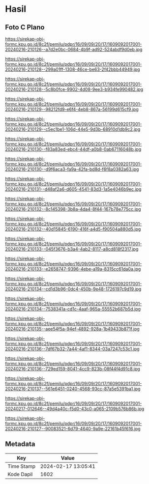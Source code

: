 # Hasil

## Foto C Plano

https://sirekap-obj-formc.kpu.go.id/8c2f/pemilu/pdpr/16/09/09/20/17/1609092017001-20240216-210126--a7d2e0bc-0684-4b9f-ad92-524abdf9d0eb.jpg

https://sirekap-obj-formc.kpu.go.id/8c2f/pemilu/pdpr/16/09/09/20/17/1609092017001-20240216-210128--299a01ff-1308-46ce-be63-2f42bbb44949.jpg

https://sirekap-obj-formc.kpu.go.id/8c2f/pemilu/pdpr/16/09/09/20/17/1609092017001-20240216-210128--5c8b0fce-9902-4d08-9ee3-b934fe990482.jpg

https://sirekap-obj-formc.kpu.go.id/8c2f/pemilu/pdpr/16/09/09/20/17/1609092017001-20240216-210129--98212fd9-e6f4-4eb8-867a-56199d615cf9.jpg

https://sirekap-obj-formc.kpu.go.id/8c2f/pemilu/pdpr/16/09/09/20/17/1609092017001-20240216-210129--c5ec1be1-106d-44e5-9d3b-68910d1db9c2.jpg

https://sirekap-obj-formc.kpu.go.id/8c2f/pemilu/pdpr/16/09/09/20/17/1609092017001-20240216-210130--f83a83ed-ebc4-44df-a0b8-0ab67116048b.jpg

https://sirekap-obj-formc.kpu.go.id/8c2f/pemilu/pdpr/16/09/09/20/17/1609092017001-20240216-210130--d9f6aca3-fa9a-42fa-bd8d-f6f8a0382a63.jpg

https://sirekap-obj-formc.kpu.go.id/8c2f/pemilu/pdpr/16/09/09/20/17/1609092017001-20240216-210131--d48af2a6-d605-4541-83d3-1a5e4046b9ec.jpg

https://sirekap-obj-formc.kpu.go.id/8c2f/pemilu/pdpr/16/09/09/20/17/1609092017001-20240216-210132--8c145398-3b8a-4da4-8f44-167b78e775cc.jpg

https://sirekap-obj-formc.kpu.go.id/8c2f/pemilu/pdpr/16/09/09/20/17/1609092017001-20240216-210132--40d15845-6190-416f-a4d5-f90504a880d5.jpg

https://sirekap-obj-formc.kpu.go.id/8c2f/pemilu/pdpr/16/09/09/20/17/1609092017001-20240216-210133--045f3676-b3a4-4ab2-8117-a8cd818f2317.jpg

https://sirekap-obj-formc.kpu.go.id/8c2f/pemilu/pdpr/16/09/09/20/17/1609092017001-20240216-210133--e2658747-9396-4ebe-a19a-8315cc61da0a.jpg

https://sirekap-obj-formc.kpu.go.id/8c2f/pemilu/pdpr/16/09/09/20/17/1609092017001-20240216-210134--cd1d3b96-0dc4-450b-9e48-1726197c9d19.jpg

https://sirekap-obj-formc.kpu.go.id/8c2f/pemilu/pdpr/16/09/09/20/17/1609092017001-20240216-210134--7538341a-cd1c-4aaf-965a-55552b687b5d.jpg

https://sirekap-obj-formc.kpu.go.id/8c2f/pemilu/pdpr/16/09/09/20/17/1609092017001-20240216-210135--aee54f5a-94ef-4892-928a-1b49433b871f.jpg

https://sirekap-obj-formc.kpu.go.id/8c2f/pemilu/pdpr/16/09/09/20/17/1609092017001-20240216-210136--7df67b32-7a44-4af1-8344-03a7247c53c1.jpg

https://sirekap-obj-formc.kpu.go.id/8c2f/pemilu/pdpr/16/09/09/20/17/1609092017001-20240216-210136--729ed159-8041-4cc9-823b-08f44f4d91c8.jpg

https://sirekap-obj-formc.kpu.go.id/8c2f/pemilu/pdpr/16/09/09/20/17/1609092017001-20240216-210137--561e6451-0240-4568-93cc-87a5e5391ba1.jpg

https://sirekap-obj-formc.kpu.go.id/8c2f/pemilu/pdpr/16/09/09/20/17/1609092017001-20240217-012646--49d4a40c-f5d0-43c0-a065-2109b576b86b.jpg

https://sirekap-obj-formc.kpu.go.id/8c2f/pemilu/pdpr/16/09/09/20/17/1609092017001-20240216-210127--90083521-6d79-4640-9a9e-22161b45f616.jpg


## Metadata

| Key        | Value               |
| ---------- | ------------------- |
| Time Stamp | 2024-02-17 13:05:41 |
| Kode Dapil | 1602                |



